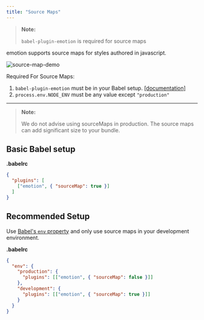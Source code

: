 ```yaml
---
title: "Source Maps"
---
```


> **Note:**
> 
> `babel-plugin-emotion` is required for source maps

emotion supports source maps for styles authored in javascript. 

<div style='max-height: 480px;'>

![source-map-demo](https://user-images.githubusercontent.com/662750/30778580-78fbeae4-a096-11e7-82e1-120b6984e875.gif)

</div>

Required For Source Maps:
1. `babel-plugin-emotion` must be in your Babel setup. [[documentation]](./install.md)
2. `process.env.NODE_ENV` must be any value except `"production"`

--- 


> **Note:**
> 
> We do not advise using sourceMaps in production. The source maps can add significant size to your bundle.


## Basic Babel setup

**.babelrc**
```json
{
  "plugins": [
    ["emotion", { "sourceMap": true }]
  ]
}
```

## Recommended Setup

Use [Babel's `env` property](https://babeljs.io/docs/usage/babelrc/#env-option) and only use source maps in your development environment.

**.babelrc**
```json
{
  "env": {
    "production": {
      "plugins": [["emotion", { "sourceMap": false }]]
    },
    "development": {
      "plugins": [["emotion", { "sourceMap": true }]]
    }
  }
}
```

